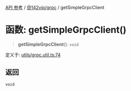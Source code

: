 [API 参考](../wiki/Home) / [@142vip/grpc](../wiki/@142vip.grpc) / getSimpleGrpcClient

# 函数: getSimpleGrpcClient()

> **getSimpleGrpcClient**(): `void`

定义于: [utils/grpc.util.ts:74](https://github.com/142vip/core-x/blob/5281e59d2cdd2de59e1ea761d17ed7fe118d1e60/packages/grpc/src/utils/grpc.util.ts#L74)

## 返回

`void`

